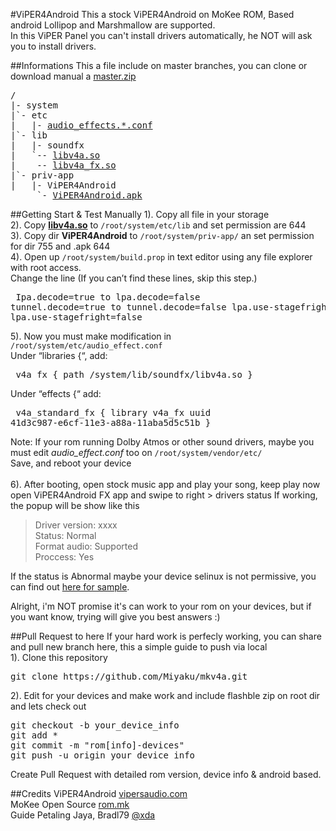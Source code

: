 #ViPER4Android
This a stock ViPER4Android on MoKee ROM, Based android Lollipop and Marshmallow are supported.<br />
In this ViPER Panel you can't install drivers automatically, he NOT will ask you to install drivers.

##Informations
This a file include on master branches, you can clone or download manual a <a href="https://github.com/Miyaku/mkv4a/archive/master.zip">master.zip</a><br />
<pre>/
|- system
|`- etc
|   |- <a href="https://github.com/Miyaku/mkv4a/tree/master/system/etc">audio_effects.*.conf</a>
|`- lib
|   |- soundfx
|   `-- <a href="https://github.com/Miyaku/mkv4a/blob/master/system/lib/soundfx/libv4a.so">libv4a.so</a>
|    -- <a href="https://github.com/Miyaku/mkv4a/blob/master/system/lib/soundfx/libv4a_fx.so">libv4a_fx.so</a>
|`- priv-app
|   |- ViPER4Android
     `- <a href="https://github.com/Miyaku/mkv4a/blob/master/system/priv-app/ViPER4Android/ViPER4Android.apk">ViPER4Android.apk</a></pre>
</pre>

##Getting Start & Test Manually
1). Copy all file in your storage<br />
2). Copy <b><a href="https://github.com/Miyaku/mkv4a/blob/master/system/lib/soundfx/libv4a.so">libv4a.so</a></b> to <code>/root/system/etc/lib</code> and set permission are 644<br />
3). Copy dir <b>ViPER4Android</b> to <code>/root/system/priv-app/</code> an set permission for dir 755 and .apk 644<br />
4). Open up <code>/root/system/build.prop</code> in text editor using any file explorer with root access.<br />
	Change the line (If you can’t find these lines, skip this step.)
	<pre>
	Ipa.decode=true to lpa.decode=false
	tunnel.decode=true to tunnel.decode=false
	lpa.use-stagefright=true to lpa.use-stagefright=false</pre>
	
5). Now you must make modification in <code>/root/system/etc/audio_effect.conf</code> <br />
	Under “libraries {“, add:
	<pre>
	v4a_fx {
          path /system/lib/soundfx/libv4a.so
        }
    </pre>
    Under “effects {“ add:
     <pre>
     v4a_standard_fx {
          library v4a_fx
          uuid 41d3c987-e6cf-11e3-a88a-11aba5d5c51b
        }
    </pre>
Note: If your rom running Dolby Atmos or other sound drivers, maybe you must edit <i>audio_effect.conf</i> too on <code>/root/system/vendor/etc/</code><br />
Save, and reboot your device<br /><br />
6). After booting, open stock music app and play your song, keep play now open ViPER4Android FX app and swipe to right > drivers status
If working, the popup will be show like this<br />
<blockquote>Driver version: xxxx<br />
Status: Normal<br />
Format audio: Supported<br />
Proccess: Yes</blockquote>

If the status is Abnormal maybe your device selinux is not permissive, you can find out <a href="https://github.com/Miyaku/selinux-permissive">here for sample</a>.

Alright, i'm NOT promise it's can work to your rom on your devices, but if you want know, trying will give you best answers :)

##Pull Request to here
If your hard work is perfecly working, you can share and pull new branch here, this a simple guide to push via local<br />
1). Clone this repository
<pre>git clone https://github.com/Miyaku/mkv4a.git</pre>
2). Edit for your devices and make work and include flashble zip on root dir and lets check out
<pre>git checkout -b your_device_info
git add *
git commit -m "rom[info]-devices"
git push -u origin your_device_info
</pre>
Create Pull Request with detailed rom version, device info & android based.

##Credits
ViPER4Android <a href="http://www.vipersaudio.com/blog">vipersaudio.com</a><br />
MoKee Open Source <a href="http://mokeedev.com/">rom.mk</a><br />
Guide Petaling Jaya, Bradl79 <a href="http://forum.xda-developers.com/showthread.php?t=2191223">@xda</a><br />
